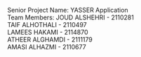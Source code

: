 Senior Project Name: YASSER Application <br />
Team Members:
JOUD ALSHEHRI - 2110281 <br />
TAIF ALHOTHALI - 2110497<br />
LAMEES HAKAMI - 2114870<br />
ATHEER ALGHAMDI - 2111179<br />
AMASI ALHAZMI - 2110677<br />
